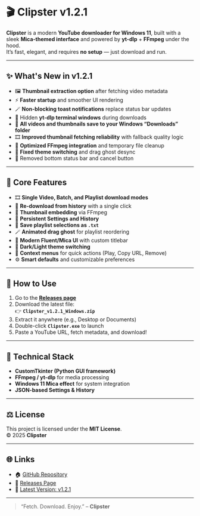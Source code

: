 # 🎬 Clipster v1.2.1

**Clipster** is a modern **YouTube downloader for Windows 11**, built with a sleek **Mica-themed interface** and powered by **yt-dlp** + **FFmpeg** under the hood.  
It’s fast, elegant, and requires **no setup** — just download and run.

---

## ✨ What's New in v1.2.1

- 🖼️ **Thumbnail extraction option** after fetching video metadata  
- ⚡ **Faster startup** and smoother UI rendering  
- 🪄 **Non-blocking toast notifications** replace status bar updates  
- 🚫 Hidden **yt-dlp terminal windows** during downloads  
- 💾 **All videos and thumbnails save to your Windows “Downloads” folder**  
- 🎞️ **Improved thumbnail fetching reliability** with fallback quality logic  
- 🧱 **Optimized FFmpeg integration** and temporary file cleanup  
- 🎨 **Fixed theme switching** and drag ghost desync  
- 🧹 Removed bottom status bar and cancel button  

---

## 🧭 Core Features

- 🎞️ **Single Video, Batch, and Playlist download modes**
- 🧩 **Re-download from history** with a single click
- 📸 **Thumbnail embedding** via FFmpeg
- 📁 **Persistent Settings and History**
- 🧾 **Save playlist selections as `.txt`**
- 🪄 **Animated drag ghost** for playlist reordering
- 🎨 **Modern Fluent/Mica UI** with custom titlebar
- 🌙 **Dark/Light theme switching**
- 💬 **Context menus** for quick actions (Play, Copy URL, Remove)
- ⚙️ **Smart defaults** and customizable preferences

---

## 🚀 How to Use

1. Go to the **[Releases page](https://github.com/nisarg27998/Clipster/releases)**  
2. Download the latest file:  
   👉 **`Clipster_v1.2.1_Windows.zip`**
3. Extract it anywhere (e.g., Desktop or Documents)
4. Double-click **`Clipster.exe`** to launch  
5. Paste a YouTube URL, fetch metadata, and download!

---

## 🧰 Technical Stack

- **CustomTkinter (Python GUI framework)**
- **FFmpeg / yt-dlp** for media processing
- **Windows 11 Mica effect** for system integration
- **JSON-based Settings & History**

---

## ⚖️ License

This project is licensed under the **MIT License**.  
© 2025 **Clipster**

---

## 🌐 Links

- 🏠 [GitHub Repository](https://github.com/nisarg27998/Clipster)
- 💬 [Releases Page](https://github.com/nisarg27998/Clipster/releases)
- 🧾 [Latest Version: v1.2.1](https://github.com/nisarg27998/Clipster/releases/tag/v1.2.1)

---

> “Fetch. Download. Enjoy.” – **Clipster**
